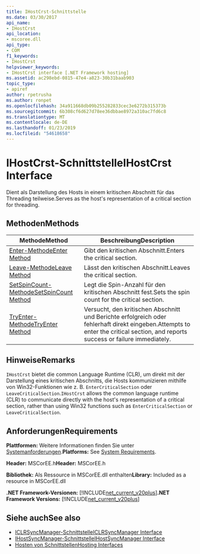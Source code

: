 ```yaml
---
title: IHostCrst-Schnittstelle
ms.date: 03/30/2017
api_name:
- IHostCrst
api_location:
- mscoree.dll
api_type:
- COM
f1_keywords:
- IHostCrst
helpviewer_keywords:
- IHostCrst interface [.NET Framework hosting]
ms.assetid: ac298ebd-0815-47e4-a823-30b31baab903
topic_type:
- apiref
author: rpetrusha
ms.author: ronpet
ms.openlocfilehash: 34a911668db09b255282833cec3e6272b315373b
ms.sourcegitcommit: 6b308cf6d627d78ee36dbbae8972a310ac7fd6c8
ms.translationtype: MT
ms.contentlocale: de-DE
ms.lasthandoff: 01/23/2019
ms.locfileid: "54618658"
---
```

# <a name="ihostcrst-interface"></a><span data-ttu-id="6e4e0-102">IHostCrst-Schnittstelle</span><span class="sxs-lookup"><span data-stu-id="6e4e0-102">IHostCrst Interface</span></span>
<span data-ttu-id="6e4e0-103">Dient als Darstellung des Hosts in einem kritischen Abschnitt für das Threading teilweise.</span><span class="sxs-lookup"><span data-stu-id="6e4e0-103">Serves as the host's representation of a critical section for threading.</span></span>  
  
## <a name="methods"></a><span data-ttu-id="6e4e0-104">Methoden</span><span class="sxs-lookup"><span data-stu-id="6e4e0-104">Methods</span></span>  
  
|<span data-ttu-id="6e4e0-105">Methode</span><span class="sxs-lookup"><span data-stu-id="6e4e0-105">Method</span></span>|<span data-ttu-id="6e4e0-106">Beschreibung</span><span class="sxs-lookup"><span data-stu-id="6e4e0-106">Description</span></span>|  
|------------|-----------------|  
|[<span data-ttu-id="6e4e0-107">Enter-Methode</span><span class="sxs-lookup"><span data-stu-id="6e4e0-107">Enter Method</span></span>](../../../../docs/framework/unmanaged-api/hosting/ihostcrst-enter-method.md)|<span data-ttu-id="6e4e0-108">Gibt den kritischen Abschnitt.</span><span class="sxs-lookup"><span data-stu-id="6e4e0-108">Enters the critical section.</span></span>|  
|[<span data-ttu-id="6e4e0-109">Leave-Methode</span><span class="sxs-lookup"><span data-stu-id="6e4e0-109">Leave Method</span></span>](../../../../docs/framework/unmanaged-api/hosting/ihostcrst-leave-method.md)|<span data-ttu-id="6e4e0-110">Lässt den kritischen Abschnitt.</span><span class="sxs-lookup"><span data-stu-id="6e4e0-110">Leaves the critical section.</span></span>|  
|[<span data-ttu-id="6e4e0-111">SetSpinCount-Methode</span><span class="sxs-lookup"><span data-stu-id="6e4e0-111">SetSpinCount Method</span></span>](../../../../docs/framework/unmanaged-api/hosting/ihostcrst-setspincount-method.md)|<span data-ttu-id="6e4e0-112">Legt die Spin-Anzahl für den kritischen Abschnitt fest.</span><span class="sxs-lookup"><span data-stu-id="6e4e0-112">Sets the spin count for the critical section.</span></span>|  
|[<span data-ttu-id="6e4e0-113">TryEnter-Methode</span><span class="sxs-lookup"><span data-stu-id="6e4e0-113">TryEnter Method</span></span>](../../../../docs/framework/unmanaged-api/hosting/ihostcrst-tryenter-method.md)|<span data-ttu-id="6e4e0-114">Versucht, den kritischen Abschnitt und Berichte erfolgreich oder fehlerhaft direkt eingeben.</span><span class="sxs-lookup"><span data-stu-id="6e4e0-114">Attempts to enter the critical section, and reports success or failure immediately.</span></span>|  
  
## <a name="remarks"></a><span data-ttu-id="6e4e0-115">Hinweise</span><span class="sxs-lookup"><span data-stu-id="6e4e0-115">Remarks</span></span>  
 <span data-ttu-id="6e4e0-116">`IHostCrst` bietet die common Language Runtime (CLR), um direkt mit der Darstellung eines kritischen Abschnitts, die Hosts kommunizieren mithilfe von Win32-Funktionen wie z. B. `EnterCriticalSection` oder `LeaveCriticalSection`.</span><span class="sxs-lookup"><span data-stu-id="6e4e0-116">`IHostCrst` allows the common language runtime (CLR) to communicate directly with the host's representation of a critical section, rather than using Win32 functions such as `EnterCriticalSection` or `LeaveCriticalSection`.</span></span>  
  
## <a name="requirements"></a><span data-ttu-id="6e4e0-117">Anforderungen</span><span class="sxs-lookup"><span data-stu-id="6e4e0-117">Requirements</span></span>  
 <span data-ttu-id="6e4e0-118">**Plattformen:** Weitere Informationen finden Sie unter [Systemanforderungen](../../../../docs/framework/get-started/system-requirements.md).</span><span class="sxs-lookup"><span data-stu-id="6e4e0-118">**Platforms:** See [System Requirements](../../../../docs/framework/get-started/system-requirements.md).</span></span>  
  
 <span data-ttu-id="6e4e0-119">**Header:** MSCorEE.h</span><span class="sxs-lookup"><span data-stu-id="6e4e0-119">**Header:** MSCorEE.h</span></span>  
  
 <span data-ttu-id="6e4e0-120">**Bibliothek:** Als Ressource in MSCorEE.dll enthalten</span><span class="sxs-lookup"><span data-stu-id="6e4e0-120">**Library:** Included as a resource in MSCorEE.dll</span></span>  
  
 <span data-ttu-id="6e4e0-121">**.NET Framework-Versionen:** [!INCLUDE[net_current_v20plus](../../../../includes/net-current-v20plus-md.md)]</span><span class="sxs-lookup"><span data-stu-id="6e4e0-121">**.NET Framework Versions:** [!INCLUDE[net_current_v20plus](../../../../includes/net-current-v20plus-md.md)]</span></span>  
  
## <a name="see-also"></a><span data-ttu-id="6e4e0-122">Siehe auch</span><span class="sxs-lookup"><span data-stu-id="6e4e0-122">See also</span></span>
- [<span data-ttu-id="6e4e0-123">ICLRSyncManager-Schnittstelle</span><span class="sxs-lookup"><span data-stu-id="6e4e0-123">ICLRSyncManager Interface</span></span>](../../../../docs/framework/unmanaged-api/hosting/iclrsyncmanager-interface.md)
- [<span data-ttu-id="6e4e0-124">IHostSyncManager-Schnittstelle</span><span class="sxs-lookup"><span data-stu-id="6e4e0-124">IHostSyncManager Interface</span></span>](../../../../docs/framework/unmanaged-api/hosting/ihostsyncmanager-interface.md)
- [<span data-ttu-id="6e4e0-125">Hosten von Schnittstellen</span><span class="sxs-lookup"><span data-stu-id="6e4e0-125">Hosting Interfaces</span></span>](../../../../docs/framework/unmanaged-api/hosting/hosting-interfaces.md)
